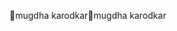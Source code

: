mugdha karodkar                                       m u g d h a   k a r o d k a r                                                                             